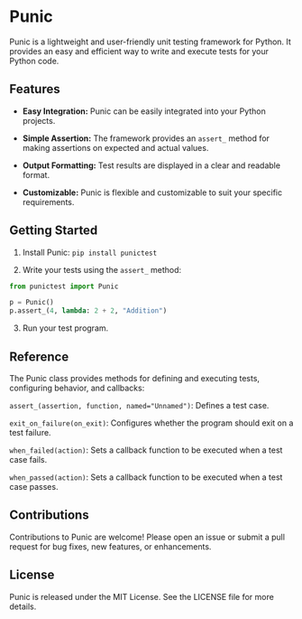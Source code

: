 # Punic

Punic is a lightweight and user-friendly unit testing framework for Python. It provides an easy and efficient way to write and execute tests for your Python code.

## Features

- **Easy Integration:** Punic can be easily integrated into your Python projects.

- **Simple Assertion:** The framework provides an `assert_` method for making assertions on expected and actual values.

- **Output Formatting:** Test results are displayed in a clear and readable format.

- **Customizable:** Punic is flexible and customizable to suit your specific requirements.

## Getting Started

1. Install Punic: `pip install punictest`

2. Write your tests using the `assert_` method:

```python
from punictest import Punic

p = Punic()
p.assert_(4, lambda: 2 + 2, "Addition")

``` 

3. Run your test program.


## Reference

The Punic class provides methods for defining and executing tests, configuring behavior, and callbacks:

`assert_(assertion, function, named="Unnamed")`: Defines a test case.

`exit_on_failure(on_exit)`: Configures whether the program should exit on a test failure.

`when_failed(action)`: Sets a callback function to be executed when a test case fails.

`when_passed(action)`: Sets a callback function to be executed when a test case passes.

## Contributions
Contributions to Punic are welcome! Please open an issue or submit a pull request for bug fixes, new features, or enhancements.

## License
Punic is released under the MIT License. See the LICENSE file for more details.